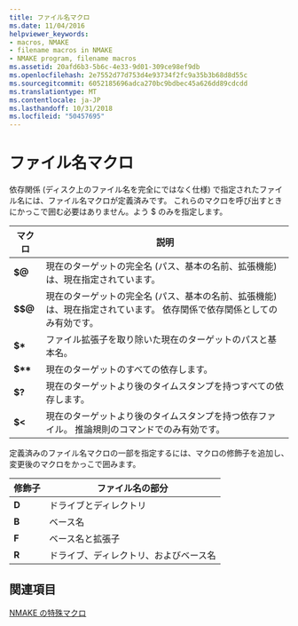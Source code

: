 ```yaml
---
title: ファイル名マクロ
ms.date: 11/04/2016
helpviewer_keywords:
- macros, NMAKE
- filename macros in NMAKE
- NMAKE program, filename macros
ms.assetid: 20afd6b3-5b6c-4e33-9d01-309ce98ef9db
ms.openlocfilehash: 2e7552d77d753d4e93734f2fc9a35b3b68d8d55c
ms.sourcegitcommit: 6052185696adca270bc9bdbec45a626dd89cdcdd
ms.translationtype: MT
ms.contentlocale: ja-JP
ms.lasthandoff: 10/31/2018
ms.locfileid: "50457695"
---
```

# <a name="filename-macros"></a>ファイル名マクロ

依存関係 (ディスク上のファイル名を完全にではなく仕様) で指定されたファイル名には、ファイル名マクロが定義済みです。 これらのマクロを呼び出すときにかっこで囲む必要はありません。よう $ のみを指定します。

|マクロ|説明|
|-----------|-------------|
|**$\@**|現在のターゲットの完全名 (パス、基本の名前、拡張機能) は、現在指定されています。|
|**$$\@**|現在のターゲットの完全名 (パス、基本の名前、拡張機能) は、現在指定されています。 依存関係で依存関係としてのみ有効です。|
|**$&#42;**|ファイル拡張子を取り除いた現在のターゲットのパスと基本名。|
|**$&#42;&#42;**|現在のターゲットのすべての依存します。|
|**$?**|現在のターゲットより後のタイムスタンプを持つすべての依存します。|
|**$<**|現在のターゲットより後のタイムスタンプを持つ依存ファイル。 推論規則のコマンドでのみ有効です。|

定義済みのファイル名マクロの一部を指定するには、マクロの修飾子を追加し、変更後のマクロをかっこで囲みます。

|修飾子|ファイル名の部分|
|--------------|-----------------------------|
|**D**|ドライブとディレクトリ|
|**B**|ベース名|
|**F**|ベース名と拡張子|
|**R**|ドライブ、ディレクトリ、およびベース名|

## <a name="see-also"></a>関連項目

[NMAKE の特殊マクロ](../build/special-nmake-macros.md)
